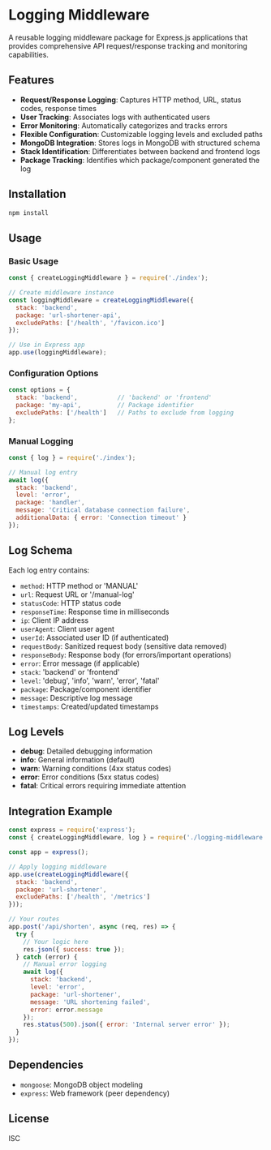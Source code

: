 # Logging Middleware

A reusable logging middleware package for Express.js applications that provides comprehensive API request/response tracking and monitoring capabilities.

## Features

- **Request/Response Logging**: Captures HTTP method, URL, status codes, response times
- **User Tracking**: Associates logs with authenticated users
- **Error Monitoring**: Automatically categorizes and tracks errors
- **Flexible Configuration**: Customizable logging levels and excluded paths
- **MongoDB Integration**: Stores logs in MongoDB with structured schema
- **Stack Identification**: Differentiates between backend and frontend logs
- **Package Tracking**: Identifies which package/component generated the log

## Installation

```bash
npm install
```

## Usage

### Basic Usage

```javascript
const { createLoggingMiddleware } = require('./index');

// Create middleware instance
const loggingMiddleware = createLoggingMiddleware({
  stack: 'backend',
  package: 'url-shortener-api',
  excludePaths: ['/health', '/favicon.ico']
});

// Use in Express app
app.use(loggingMiddleware);
```

### Configuration Options

```javascript
const options = {
  stack: 'backend',           // 'backend' or 'frontend'
  package: 'my-api',          // Package identifier
  excludePaths: ['/health']   // Paths to exclude from logging
};
```

### Manual Logging

```javascript
const { log } = require('./index');

// Manual log entry
await log({
  stack: 'backend',
  level: 'error',
  package: 'handler',
  message: 'Critical database connection failure',
  additionalData: { error: 'Connection timeout' }
});
```

## Log Schema

Each log entry contains:

- `method`: HTTP method or 'MANUAL'
- `url`: Request URL or '/manual-log'
- `statusCode`: HTTP status code
- `responseTime`: Response time in milliseconds
- `ip`: Client IP address
- `userAgent`: Client user agent
- `userId`: Associated user ID (if authenticated)
- `requestBody`: Sanitized request body (sensitive data removed)
- `responseBody`: Response body (for errors/important operations)
- `error`: Error message (if applicable)
- `stack`: 'backend' or 'frontend'
- `level`: 'debug', 'info', 'warn', 'error', 'fatal'
- `package`: Package/component identifier
- `message`: Descriptive log message
- `timestamps`: Created/updated timestamps

## Log Levels

- **debug**: Detailed debugging information
- **info**: General information (default)
- **warn**: Warning conditions (4xx status codes)
- **error**: Error conditions (5xx status codes)
- **fatal**: Critical errors requiring immediate attention

## Integration Example

```javascript
const express = require('express');
const { createLoggingMiddleware, log } = require('./logging-middleware');

const app = express();

// Apply logging middleware
app.use(createLoggingMiddleware({
  stack: 'backend',
  package: 'url-shortener',
  excludePaths: ['/health', '/metrics']
}));

// Your routes
app.post('/api/shorten', async (req, res) => {
  try {
    // Your logic here
    res.json({ success: true });
  } catch (error) {
    // Manual error logging
    await log({
      stack: 'backend',
      level: 'error',
      package: 'url-shortener',
      message: 'URL shortening failed',
      error: error.message
    });
    res.status(500).json({ error: 'Internal server error' });
  }
});
```

## Dependencies

- `mongoose`: MongoDB object modeling
- `express`: Web framework (peer dependency)

## License

ISC
